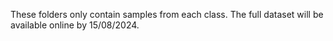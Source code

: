These folders only contain samples from each class. The full dataset will be available online by 15/08/2024.
